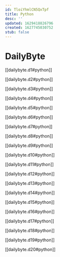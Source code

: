 ```yaml
---
id: TloiYhmlCN5QxTpf
title: Python
desc: ''
updated: 1629418826796
created: 1627745030752
stub: false
---
```


# DailyByte

[[dailybyte.d1#python]]

[[dailybyte.d2#python]]

[[dailybyte.d3#python]]

[[dailybyte.d4#python]]

[[dailybyte.d5#python]]

[[dailybyte.d6#python]]

[[dailybyte.d7#python]]

[[dailybyte.d8#python]]

[[dailybyte.d9#python]]

[[dailybyte.d10#python]]

[[dailybyte.d11#python]]

[[dailybyte.d12#python]]

[[dailybyte.d13#python]]

[[dailybyte.d14#python]]

[[dailybyte.d15#python]]

[[dailybyte.d16#python]]

[[dailybyte.d17#python]]

[[dailybyte.d18#python]]

[[dailybyte.d19#python]]

[[dailybyte.d20#python]]
